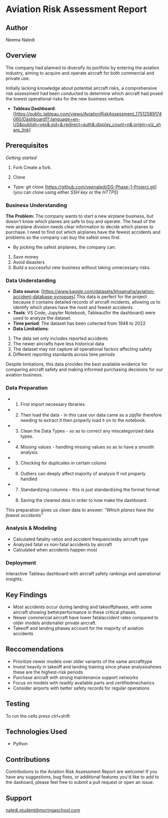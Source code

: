 # Aviation Risk Assessment Report

## Author
Neema Naledi

## Overview
The company had planned to diversify its portfolio by entering the aviation industry, aiming to acquire and operate aircraft for both commercial and private use.

Initially lacking knowledge about potential aircraft risks, a comprehensive risk assessment had been conducted to determine which aircraft had posed the lowest operational risks for the new business venture.

- **Tableau Dashboard**: [https://public.tableau.com/views/AviationRiskAssessment_17512589174060/Dashboard1?:language=en-US&publish=yes&:sid=&:redirect=auth&:display_count=n&:origin=viz_share_link]

## Prerequisites
*Getting started*
1. Fork 
Create a fork.

2. Clone 

- Type: git clone [https://github.com/veenaledi/DS-Phase-1-Project.git]
(you can clone using either *SSH key*  or the *HTTPS*)

### Business Understanding
__The Problem:__ The company wants to start a new airplane business, but doesn't know which planes are safe to buy and operate. 
The head of the new airplane division needs clear information to decide which planes to purchase. I need to find out which airplanes have the fewest accidents and problems so the company can buy the safest ones first. 
- By picking the safest airplanes, the company can: 
1. Save money 
2. Avoid disasters  
3. Build a successful new business without taking unnecessary risks.

### Data Understanding 
- **Data source**: [https://www.kaggle.com/datasets/khsamaha/aviation-accident-database-synopses]
This data is perfect for the project because it contains detailed records of aircraft incidents, allowing us to identify which planes have the most and fewest accidents.
- **Tools**: VS Code, Jupyter Notebook, Tableau(for the dashboard) were used to analyze the dataset. 
- **Time period**: The dataset has been collected from 1948 to 2022
- **Data Limitations**: 
1. The data set only includes reported accidents
2. The newer aircrafts have less historical data
3. The dataset may not capture all operational factors affecting safety
5. Different reporting standards across time periods 

Despite limitations, this data provides the best available evidence for comparing aircraft safety and making informed purchasing decisions for our aviation business.

### Data Preparation
- 1. First import necessary libraries.

- 2. Then load the data - in this case our data came as a *zipfile* therefore needing to extract it then properly load it on to the notebook.

- 3. Clean the Data Types - so as to correct any miscategorized data types.

- 4. Missing values - handling missing values so as to have a smooth analysis.

- 5. Checking for duplicates in certain colums

- 6. Outliers can deeply affect majority of analysis if not properly handled

- 7. Standardizing columns - this is just standardizing the format format

- 8. Saving the cleaned data in order to now make the dashboard.

This preparation gives us clean data to answer: *"Which planes have the fewest accidents"*

### Analysis & Modeling
- Calculated fatality ratios and accident frequenciesby aircraft type
- Analyzed fatal vs non-fatal accidents by aircraft
- Calculated when accidents happen most

### Deployment
Interactive Tableau dashboard with aircraft safety rankings and operational insights.

## Key Findings

- Most accidents occur during landing and takeoffphases, with some aircraft showing betterperformance in these critical phases.
- Newer commercial aircraft have lower fatalaccident rates compared to older models andsmaller private aircraft.
- Takeoff and landing phases account for the majority of aviation accidents

## Reccomendations 
- Prioritize newer models over older variants of the same aircrafttype
- Invest heavily in takeoff and landing training since phase analysisshows these are the highest-risk periods
- Purchase aircraft with strong maintenance support networks
- Focus on models with readily available parts and certifiedmechanics
- Consider airports with better safety records for regular operations


## Testing
To run the cells press ctrl+shift

## Technologies Used
- Python

## Contributions

Contributions to the Aviation Risk Assessment Report are welcome! If you have any suggestions, bug fixes, or additional features you'd like to add to the dashoard, please feel free to submit a pull request or open an issue.

## Support
naledi.student@moringaschool.com

